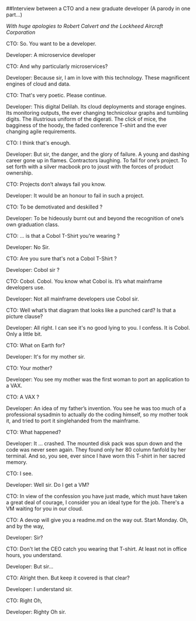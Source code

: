 ##Interview between a CTO and a new graduate developer (A parody in one part...)

_With huge apologies to Robert Calvert and the Lockheed Aircraft Corporation_


CTO: So. You want to be a developer.

Developer: A microservice developer

CTO: And why particularly microservices?

Developer: Because sir, I am in love with this technology. These magnificent engines of cloud and data.

CTO: That's very poetic.  Please continue.

Developer: This digital Delilah. Its cloud deployments and storage engines. Its monitoring outputs, the ever changing technicolour graphs and tumbling digits. 
The illustrious uniform of the digerati. The click of mice, the bagginess of the hoody, the faded conference T-shirt and the ever changing agile requirements.

CTO: I think that's enough.

Developer: But sir, the danger, and the glory of failure. A young and dashing career gone up in flames. Contractors laughing. To fail for one’s project.  To 
set forth with a silver macbook pro to joust with the forces of product ownership.

CTO: Projects don’t always fail you know.

Developer: It would be an honour to fail in such a project.

CTO: To be demotivated and deskilled ?

Developer: To be hideously burnt out and beyond the recognition of one’s own graduation class.

CTO: ... is that a Cobol T-Shirt  you’re wearing ?

Developer: No Sir.

CTO: Are you sure that's not a Cobol T-Shirt ?

Developer: Cobol sir ?

CTO: Cobol. Cobol. You know what Cobol is. It’s what mainframe developers use.

Developer: Not all mainframe developers use Cobol sir.

CTO: Well what’s that diagram that looks like a punched card? Is that a picture clause?

Developer: All right.  I can see it's no good lying to you.  I confess.  It is Cobol.  Only a little bit.

CTO: What on Earth for?

Developer: It's for my mother sir.

CTO: Your mother?

Developer: You see my mother was the first woman to port an application to a VAX.

CTO: A VAX ?

Developer: An idea of my father’s invention. You see he was too much of a professional sysadmin to actually do the coding himself, so my mother took it, and tried to port it singlehanded from the mainframe.

CTO: What happened?

Developer: It … crashed. The mounted disk pack was spun down and the code was never seen again. They found only her 80 column fanfold by her terminal. And so, 
you see, ever since I have worn this T-shirt in her sacred memory.

CTO: I see.

Developer: Well sir. Do I get a VM?

CTO: In view of the confession you have just made, which must have taken a great deal of 
courage, I consider you an ideal type for the job.  There's a VM waiting for you in our cloud. 

CTO: A devop will give you a readme.md on the way out.  Start Monday. Oh, and by the way, 

Developer: Sir?

CTO: Don't let the CEO catch you wearing that T-shirt.  At least not in office hours, you 
understand.

Developer: But sir...

CTO: Alright then.  But keep it covered is that clear?

Developer: I understand sir.

CTO: Right Oh,

Developer: Righty Oh sir.
